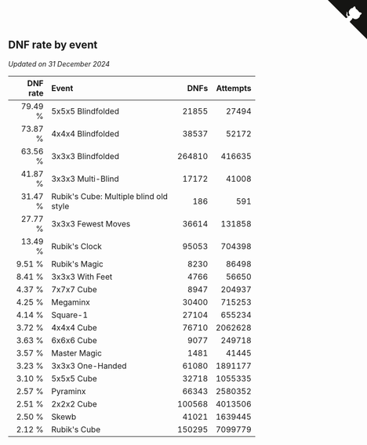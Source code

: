 ## DNF rate by event

*Updated on 31 December 2024*

| DNF rate | Event | DNFs | Attempts |
| ---: | :--- | ---: | ---: |
| 79.49 % | 5x5x5 Blindfolded | 21855 | 27494 |
| 73.87 % | 4x4x4 Blindfolded | 38537 | 52172 |
| 63.56 % | 3x3x3 Blindfolded | 264810 | 416635 |
| 41.87 % | 3x3x3 Multi-Blind | 17172 | 41008 |
| 31.47 % | Rubik's Cube: Multiple blind old style | 186 | 591 |
| 27.77 % | 3x3x3 Fewest Moves | 36614 | 131858 |
| 13.49 % | Rubik's Clock | 95053 | 704398 |
| 9.51 % | Rubik's Magic | 8230 | 86498 |
| 8.41 % | 3x3x3 With Feet | 4766 | 56650 |
| 4.37 % | 7x7x7 Cube | 8947 | 204937 |
| 4.25 % | Megaminx | 30400 | 715253 |
| 4.14 % | Square-1 | 27104 | 655234 |
| 3.72 % | 4x4x4 Cube | 76710 | 2062628 |
| 3.63 % | 6x6x6 Cube | 9077 | 249718 |
| 3.57 % | Master Magic | 1481 | 41445 |
| 3.23 % | 3x3x3 One-Handed | 61080 | 1891177 |
| 3.10 % | 5x5x5 Cube | 32718 | 1055335 |
| 2.57 % | Pyraminx | 66343 | 2580352 |
| 2.51 % | 2x2x2 Cube | 100568 | 4013506 |
| 2.50 % | Skewb | 41021 | 1639445 |
| 2.12 % | Rubik's Cube | 150295 | 7099779 |


<a href="https://github.com/jonatanklosko/wca_statistics" class="github-corner" aria-label="View source on Github"><svg width="80" height="80" viewBox="0 0 250 250" style="fill:#151513; color:#fff; position: absolute; top: 0; border: 0; right: 0;" aria-hidden="true"><path d="M0,0 L115,115 L130,115 L142,142 L250,250 L250,0 Z"></path><path d="M128.3,109.0 C113.8,99.7 119.0,89.6 119.0,89.6 C122.0,82.7 120.5,78.6 120.5,78.6 C119.2,72.0 123.4,76.3 123.4,76.3 C127.3,80.9 125.5,87.3 125.5,87.3 C122.9,97.6 130.6,101.9 134.4,103.2" fill="currentColor" style="transform-origin: 130px 106px;" class="octo-arm"></path><path d="M115.0,115.0 C114.9,115.1 118.7,116.5 119.8,115.4 L133.7,101.6 C136.9,99.2 139.9,98.4 142.2,98.6 C133.8,88.0 127.5,74.4 143.8,58.0 C148.5,53.4 154.0,51.2 159.7,51.0 C160.3,49.4 163.2,43.6 171.4,40.1 C171.4,40.1 176.1,42.5 178.8,56.2 C183.1,58.6 187.2,61.8 190.9,65.4 C194.5,69.0 197.7,73.2 200.1,77.6 C213.8,80.2 216.3,84.9 216.3,84.9 C212.7,93.1 206.9,96.0 205.4,96.6 C205.1,102.4 203.0,107.8 198.3,112.5 C181.9,128.9 168.3,122.5 157.7,114.1 C157.9,116.9 156.7,120.9 152.7,124.9 L141.0,136.5 C139.8,137.7 141.6,141.9 141.8,141.8 Z" fill="currentColor" class="octo-body"></path></svg></a><style>.github-corner:hover .octo-arm{animation:octocat-wave 560ms ease-in-out}@keyframes octocat-wave{0%,100%{transform:rotate(0)}20%,60%{transform:rotate(-25deg)}40%,80%{transform:rotate(10deg)}}@media (max-width:500px){.github-corner:hover .octo-arm{animation:none}.github-corner .octo-arm{animation:octocat-wave 560ms ease-in-out}}</style>
